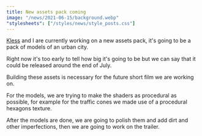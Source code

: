 ```yaml
---
title: New assets pack coming
image: "/news/2021-06-15/background.webp"
"stylesheets": ["/styles/news/style_posts.css"]
---
```


[Kless](https://www.artstation.com/kless) and I are currently working on a new assets pack, it's going to be a pack of models of an urban city.

Right now it's too early to tell how big it's going to be but we can say that it could be released around the end of July.

Building these assets is necessary for the future short film we are working on.

For the models, we are trying to make the shaders as procedural as possible, for example for the traffic cones we made use of a procedural hexagons texture.

After the models are done, we are going to polish them and add dirt and other imperfections, then we are going to work on the trailer.
